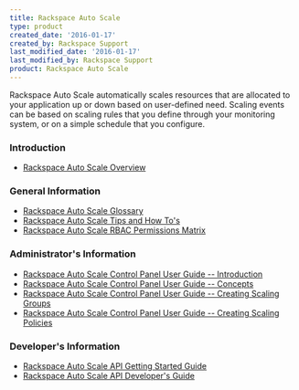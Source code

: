 ```yaml
---
title: Rackspace Auto Scale
type: product
created_date: '2016-01-17'
created_by: Rackspace Support
last_modified_date: '2016-01-17'
last_modified_by: Rackspace Support
product: Rackspace Auto Scale
---
```


Rackspace Auto Scale automatically scales resources that are allocated
to your application up or down based on user-defined need. Scaling
events can be based on scaling rules that you define through your
monitoring system, or on a simple schedule that you configure.

###  Introduction

-   [Rackspace Auto Scale
    Overview](/how-to/rackspace-auto-scale-overview)

###  General Information

-   [Rackspace Auto Scale
    Glossary](/how-to/rackspace-auto-scale-glossary)
-   [Rackspace Auto Scale Tips and How
    To's](/how-to/rackspace-auto-scale-tips-and-how-tos)
-   [Rackspace Auto Scale RBAC Permissions
    Matrix](/how-to/permissions-matrix-for-auto-scale)

###  Administrator's Information

-   [Rackspace Auto Scale Control Panel User Guide --
    Introduction](/how-to/rackspace-auto-scale-control-panel-user-guide-introduction)
-   [Rackspace Auto Scale Control Panel User Guide --
    Concepts](/how-to/rackspace-auto-scale-control-panel-user-guide-concepts)
-   [Rackspace Auto Scale Control Panel User Guide -- Creating Scaling
    Groups](/how-to/rackspace-auto-scale-control-panel-user-guide-create-a-scaling-group)
-   [Rackspace Auto Scale Control Panel User Guide -- Creating Scaling
    Policies](/how-to/rackspace-auto-scale-control-panel-user-guide-creating-scaling-policies)

###  Developer's Information

-   [Rackspace Auto Scale API Getting Started
    Guide](http://docs.rackspace.com/cas/api/v1.0/autoscale-gettingstarted/content/Overview.html)
-   [Rackspace Auto Scale API Developer's
    Guide](http://docs.rackspace.com/cas/api/v1.0/autoscale-devguide/content/Overview.htmlR)
